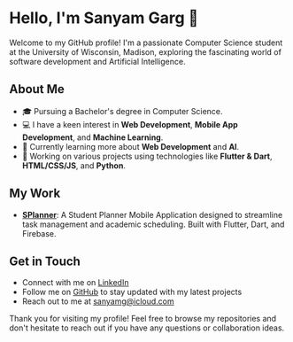 # Hello, I'm Sanyam Garg 👋

Welcome to my GitHub profile! I'm a passionate Computer Science student at the University of Wisconsin, Madison, exploring the fascinating world of software development and Artificial Intelligence.

## About Me

- 🎓 Pursuing a Bachelor's degree in Computer Science.
- 💻 I have a keen interest in **Web Development**, **Mobile App Development**, and **Machine Learning**.
- 🌱 Currently learning more about **Web Development** and **AI**.
- 🚀 Working on various projects using technologies like **Flutter & Dart**, **HTML/CSS/JS**, and **Python**.

## My Work

- [**SPlanner**](https://github.com/Sanyam-G/SPlanner): A Student Planner Mobile Application designed to streamline task management and academic scheduling. Built with Flutter, Dart, and Firebase.

## Get in Touch

- Connect with me on [LinkedIn](https://www.linkedin.com/in/Sanyam-G)
- Follow me on [GitHub](https://github.com/Sanyam-G) to stay updated with my latest projects
- Reach out to me at [sanyamg@icloud.com](mailto:sanyamg@icloud.com)

Thank you for visiting my profile! Feel free to browse my repositories and don't hesitate to reach out if you have any questions or collaboration ideas.
